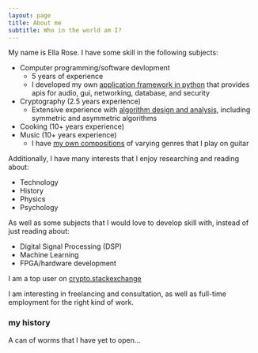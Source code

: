 ```yaml
---
layout: page
title: About me
subtitle: Who in the world am I?
---
```


My name is Ella Rose. I have some skill in the following subjects:

- Computer programming/software devlopment 
  - 5 years of experience
  - I developed my own [application framework in python](https://github.com/erose1337/pride) that provides apis for audio, gui, networking, database, and security 
- Cryptography (2.5 years experience)
  - Extensive experience with [algorithm design and analysis](https://github.com/erose1337/crypto), including symmetric and asymmetric algorithms
- Cooking (10+ years experience)
- Music (10+ years experience)
  - I have [my own compositions](https://www.bitchute.com/video/Nmptt4DaC4vq/) of varying genres that I play on guitar
  
Additionally, I have many interests that I enjoy researching and reading about:

- Technology
- History
- Physics
- Psychology

As well as some subjects that I would love to develop skill with, instead of just reading about:

- Digital Signal Processing (DSP)
- Machine Learning
- FPGA/hardware development

I am a top user on [crypto.stackexchange](https://crypto.stackexchange.com/users/29554/ella-rose)

I am interesting in freelancing and consultation, as well as full-time employment for the right kind of work.

### my history

A can of worms that I have yet to open...
